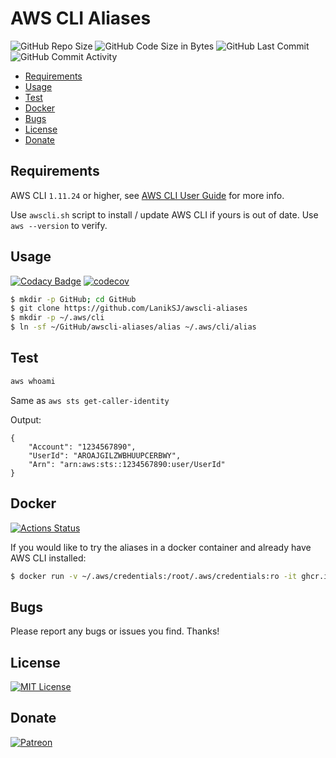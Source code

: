 # AWS CLI Aliases

![GitHub Repo Size](https://img.shields.io/github/repo-size/laniksj/awscli-aliases)
![GitHub Code Size in Bytes](https://img.shields.io/github/languages/code-size/laniksj/awscli-aliases)
![GitHub Last Commit](https://img.shields.io/github/last-commit/laniksj/awscli-aliases)
![GitHub Commit Activity](https://img.shields.io/github/commit-activity/m/laniksj/awscli-aliases)

- [Requirements](#requirements)
- [Usage](#usage)
- [Test](#test)
- [Docker](#docker)
- [Bugs](#bugs)
- [License](#license)
- [Donate](#donate)

## Requirements

AWS CLI `1.11.24` or higher, see
[AWS CLI User Guide](http://docs.aws.amazon.com/cli/latest/userguide/installing.html) for more info.

Use `awscli.sh` script to install / update AWS CLI if yours is out of date. Use `aws --version` to verify.

## Usage

[![Codacy Badge](https://app.codacy.com/project/badge/Grade/ae3e23f1514c42c897423d3e23544b55)](https://www.codacy.com/gh/LanikSJ/awscli-aliases/dashboard?utm_source=github.com&utm_medium=referral&utm_content=LanikSJ/awscli-aliases&utm_campaign=Badge_Grade)
[![codecov](https://codecov.io/gh/LanikSJ/awscli-aliases/branch/master/graph/badge.svg)](https://codecov.io/gh/LanikSJ/awscli-aliases)

```bash
$ mkdir -p GitHub; cd GitHub
$ git clone https://github.com/LanikSJ/awscli-aliases
$ mkdir -p ~/.aws/cli
$ ln -sf ~/GitHub/awscli-aliases/alias ~/.aws/cli/alias
```

## Test

```bash
aws whoami
```

Same as `aws sts get-caller-identity`

Output:

    {
        "Account": "1234567890",
        "UserId": "AROAJGILZWBHUUPCERBWY",
        "Arn": "arn:aws:sts::1234567890:user/UserId"
    }

## Docker

[![Actions Status](https://github.com/LanikSJ/awscli-aliases/workflows/Docker%20Publish/badge.svg)](https://github.com/LanikSJ/awscli-aliases/actions)

If you would like to try the aliases in a docker container and already have AWS CLI installed:

```bash
$ docker run -v ~/.aws/credentials:/root/.aws/credentials:ro -it ghcr.io/laniksj/awscli-aliases whoami
```

## Bugs

Please report any bugs or issues you find. Thanks!

## License

[![MIT License](https://img.shields.io/badge/license-MIT-blue)](https://en.wikipedia.org/wiki/MIT_License)

## Donate

[![Patreon](https://img.shields.io/badge/patreon-donate-blue.svg)](https://www.patreon.com/laniksj/overview)
